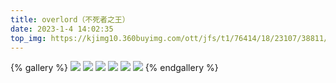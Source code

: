 ```yaml
---
title: overlord（不死者之王）
date: 2023-1-4 14:02:35
top_img: https://kjimg10.360buyimg.com/ott/jfs/t1/76414/18/23107/38811/63ddc49cF0f4b3660/48a749b8ab5872b6.jpg
---
```

{% gallery %}
![](https://kjimg10.360buyimg.com/ott/jfs/t1/168588/38/30102/1640131/63ddc4a2Fa6ac7629/00fbca5d88453aa9.png)
![](https://kjimg10.360buyimg.com/ott/jfs/t1/199735/13/30132/118676/63ddc4a2F763f618f/aff201e6ae324d9f.jpg)
![](https://kjimg10.360buyimg.com/ott/jfs/t1/33144/4/19499/106842/63ddc4a1Ffcc2d673/ef8ae198f4f4b9dc.jpg)
![](https://kjimg10.360buyimg.com/ott/jfs/t1/76414/18/23107/38811/63ddc49cF0f4b3660/48a749b8ab5872b6.jpg)
![](https://kjimg10.360buyimg.com/ott/jfs/t1/75728/38/23430/113882/63ddc49aF2f306ce9/d3a8bf3c4f7efa44.jpg)
![](https://img-blog.csdnimg.cn/2dcf310c6f04401c8b7bf2a2e54d7129.png)
{% endgallery %}

